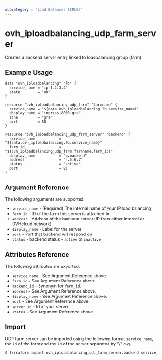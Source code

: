 ```yaml
---
subcategory : "Load Balancer (IPLB)"
---
```


# ovh_iploadbalancing_udp_farm_server

Creates a backend server entry linked to loadbalancing group (farm)

## Example Usage

```hcl
data "ovh_iploadbalancing" "lb" {
  service_name = "ip-1.2.3.4"
  state        = "ok"
}

resource "ovh_iploadbalancing_udp_farm" "farmname" {
  service_name = "${data.ovh_iploadbalancing.lb.service_name}"
  display_name = "ingress-8080-gra"
  zone         = "gra"
  port         = 80
}

resource "ovh_iploadbalancing_udp_farm_server" "backend" {
  service_name           = "${data.ovh_iploadbalancing.lb.service_name}"
  farm_id                = "${ovh_iploadbalancing_udp_farm.farmname.farm_id}"
  display_name           = "mybackend"
  address                = "4.5.6.7"
  status                 = "active"
  port                   = 80
}
```

## Argument Reference

The following arguments are supported:

* `service_name` - (Required) The internal name of your IP load balancing
* `farm_id` - ID of the farm this server is attached to
* `address` - Address of the backend server (IP from either internal or OVHcloud network)
* `display_name` - Label for the server
* `port` - Port that backend will respond on
* `status` - backend status - `active` or `inactive`

## Attributes Reference

The following attributes are exported:

* `service_name` - See Argument Reference above.
* `farm_id` - See Argument Reference above.
* `backend_id` - Synonym for `farm_id`.
* `address` - See Argument Reference above.
* `display_name` - See Argument Reference above.
* `port` - See Argument Reference above.
* `server_id` - Id of your server.
* `status` - See Argument Reference above.

## Import 

UDP farm server can be imported using the following format `service_name`, the `id` of the farm and the `id` of the server separated by "/" e.g.

```bash
$ terraform import ovh_iploadbalancing_udp_farm_server.backend service_name/farm_id/server_id
```